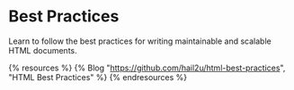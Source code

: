 # Best Practices

Learn to follow the best practices for writing maintainable and scalable HTML documents.

{% resources %}
  {% Blog "https://github.com/hail2u/html-best-practices", "HTML Best Practices" %}
{% endresources %}

